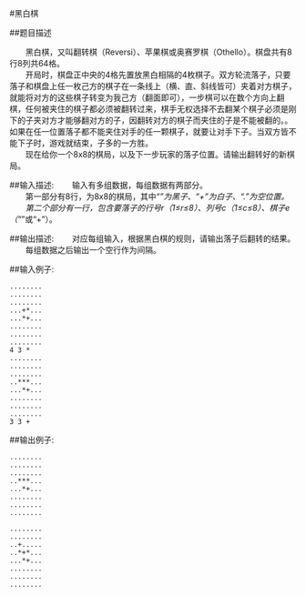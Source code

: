 #黑白棋

##题目描述

　　黑白棋，又叫翻转棋（Reversi）、苹果棋或奥赛罗棋（Othello）。棋盘共有8行8列共64格。<br>
　　开局时，棋盘正中央的4格先置放黑白相隔的4枚棋子。双方轮流落子，只要落子和棋盘上任一枚己方的棋子在一条线上（横、直、斜线皆可）夹着对方棋子，就能将对方的这些棋子转变为我己方（翻面即可），一步棋可以在数个方向上翻棋，任何被夹住的棋子都必须被翻转过来，棋手无权选择不去翻某个棋子必须是刚下的子夹对方才能够翻对方的子，因翻转对方的棋子而夹住的子是不能被翻的。。如果在任一位置落子都不能夹住对手的任一颗棋子，就要让对手下子。当双方皆不能下子时，游戏就结束，子多的一方胜。<br>
　　现在给你一个8x8的棋局，以及下一步玩家的落子位置。请输出翻转好的新棋局。

##输入描述:
　　输入有多组数据，每组数据有两部分。<br>
　　第一部分有8行，为8x8的棋局，其中“*”为黑子、“+”为白子、“.”为空位置。<br>
　　第二个部分有一行，包含要落子的行号r（1≤r≤8）、列号c（1≤c≤8）、棋子e（“*”或“+”）。


##输出描述:
　　对应每组输入，根据黑白棋的规则，请输出落子后翻转的结果。<br>
　　每组数据之后输出一个空行作为间隔。

##输入例子:
```
........
........
........
...+*...
...*+...
........
........
........
4 3 *
........
........
........
..***...
...*+...
........
........
........
3 3 +
```

##输出例子:
```
........
........
........
..***...
...*+...
........
........
........

........
........
..+.....
..*+*...
...*+...
........
........
........
```
